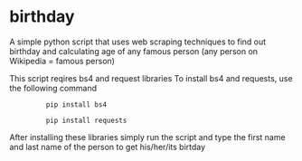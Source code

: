 # birthday
A simple python script that uses web scraping techniques to find out birthday and calculating age of any famous person (any person on Wikipedia = famous person)

This script reqires bs4 and request libraries
To install bs4 and requests, use the following command

             pip install bs4

             pip install requests

After installing these libraries simply run the script and type the first name and last name of the person to  get his/her/its birtday
